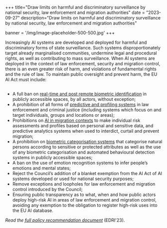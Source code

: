+++
title="Draw limits on harmful and discriminatory surveillance by national security, law enforcement and migration authorities"
date = "2023-09-27"
description="Draw limits on harmful and discriminatory surveillance by national security, law enforcement and migration authorities"

banner = '/img/image-placeholder-500-500.jpg'
+++


Increasingly AI systems are developed and deployed for harmful and discriminatory forms of state surveillance. Such systems disproportionately target already marginalised communities, undermine legal and procedural rights, as well as contributing to mass surveillance. When AI systems are deployed in the context of law enforcement, security and migration control, there is an even greater risk of harm, and violations of fundamental rights and the rule of law. To maintain public oversight and prevent harm, the EU AI Act must include:

##

* A full ban on [real-time and post remote biometric identification](//edri.org/wp-content/uploads/2022/05/Prohibit-RBI-in-publicly-accessible-spaces-Civil-Society-Amendments-AI-Act-FINAL.pdf) in publicly accessible spaces, by all actors, without exception;
* A prohibition of all forms of [predictive and profiling systems](//www.fairtrials.org/articles/news/ai-act-eu-must-ban-predictive-ai-systems-in-policing-and-criminal-justice/) in law enforcement and criminal justice (including systems which focus on and target individuals, groups and locations or areas);
* Prohibitions on [AI in migration contexts](//edri.org/our-work/civil-society-calls-for-the-eu-ai-act-to-better-protect-people-on-the-move/) to make individual risk assessments and profiles based on personal and sensitive data, and predictive analytics systems when used to interdict, curtail and prevent migration;
* A prohibition on [biometric categorisation systems](//www.accessnow.org/wp-content/uploads/2022/05/Amendments-to-the-AI-Acts-treatment-of-biometric-categorisation.pdf) that categorise natural persons according to sensitive or protected attributes as well as the use of any biometric categorisation and automated behavioural detection systems in publicly accessible spaces;
* A ban on the use of emotion recognition systems to infer people’s emotions and mental states;
* Reject the Council’s addition of a blanket exemption from the AI Act of AI systems developed or used for national security purposes;
* Remove exceptions and loopholes for law enforcement and migration control introduced by the Council;
* Ensuring public transparency as to what, when and how public actors deploy high-risk AI in areas of law enforcement and migration control, avoiding any exemption to the obligation to register high-risk uses into the EU AI database.

_Read the [full policy recommendation document](//edri.org/wp-content/uploads/2023/07/Civil-society-AI-Act-trilogues-statement.pdf)_ (EDRI'23).

